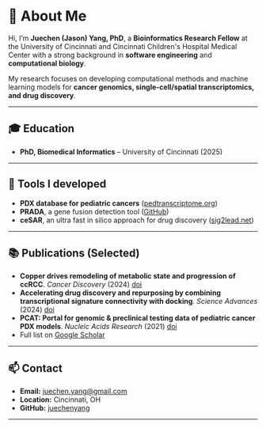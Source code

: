 # 👋 About Me

Hi, I’m **Juechen (Jason) Yang, PhD**, a **Bioinformatics Research Fellow** at the University of Cincinnati and Cincinnati Children's Hospital Medical Center with a strong background in **software engineering** and **computational biology**.  

My research focuses on developing computational methods and machine learning models for **cancer genomics, single-cell/spatial transcriptomics, and drug discovery**.

---

## 🎓 Education
- **PhD, Biomedical Informatics** – University of Cincinnati (2025)  

---

## 💼 Tools I developed
- **PDX database for pediatric cancers** ([pedtranscriptome.org](http://www.pedtranscriptome.org/))
- **PRADA**, a gene fusion detection tool ([GitHub](https://github.com/juechenyang/PRADA2))
- **ceSAR**, an ultra fast in silico approach for drug discovery ([sig2lead.net](http://sig2lead.net/))

---

## 📚 Publications (Selected)
- **Copper drives remodeling of metabolic state and progression of ccRCC**. *Cancer Discovery* (2024) [doi](https://doi.org/10.1158/2159-8290.CD-24-0187)  
- **Accelerating drug discovery and repurposing by combining transcriptional signature connectivity with docking**. *Science Advances* (2024) [doi](https://doi.org/10.1126/sciadv.adj3010)  
- **PCAT: Portal for genomic & preclinical testing data of pediatric cancer PDX models**. *Nucleic Acids Research* (2021) [doi](https://doi.org/10.1093/nar/gkaa698)  
- Full list on [Google Scholar](https://scholar.google.com/citations?user=rPGiAYoAAAAJ&hl=en)  

---

## 📫 Contact
- **Email:** juechen.yang@gmail.com  
- **Location:** Cincinnati, OH  
- **GitHub:** [juechenyang](https://github.com/juechenyang)  

---
